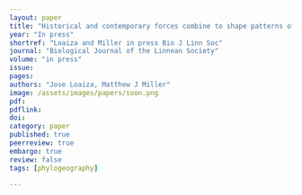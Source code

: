 ```yaml
---
layout: paper
title: "Historical and contemporary forces combine to shape patterns of genetic differentiation in Mesoamerican Anopheles mosquitoes"
year: "In press"
shortref: "Loaiza and Miller in press Bio J Linn Soc"
journal: "Biological Journal of the Linnean Society"
volume: "in press"
issue: 
pages: 
authors: "Jose Loaiza, Matthew J Miller"
image: /assets/images/papers/soon.png
pdf: 
pdflink: 
doi: 
category: paper
published: true
peerreview: true
embargo: true
review: false
tags: [phylogeography]

---
```





